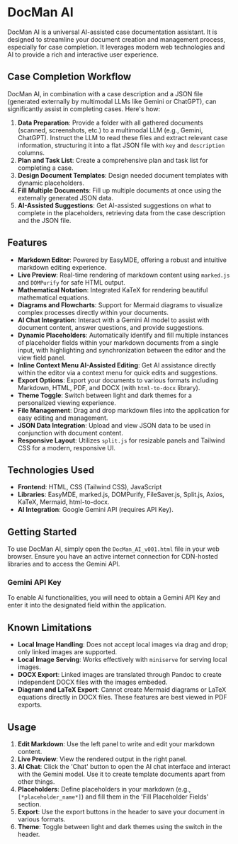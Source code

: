 # DocMan AI

DocMan AI is a universal AI-assisted case documentation assistant. It is designed to streamline your document creation and management process, especially for case completion. It leverages modern web technologies and AI to provide a rich and interactive user experience.

## Case Completion Workflow

DocMan AI, in combination with a case description and a JSON file (generated externally by multimodal LLMs like Gemini or ChatGPT), can significantly assist in completing cases. Here's how:

1.  **Data Preparation**: Provide a folder with all gathered documents (scanned, screenshots, etc.) to a multimodal LLM (e.g., Gemini, ChatGPT). Instruct the LLM to read these files and extract relevant case information, structuring it into a flat JSON file with `key` and `description` columns.
2.  **Plan and Task List**: Create a comprehensive plan and task list for completing a case.
3.  **Design Document Templates**: Design needed document templates with dynamic placeholders.
4.  **Fill Multiple Documents**: Fill up multiple documents at once using the externally generated JSON data.
5.  **AI-Assisted Suggestions**: Get AI-assisted suggestions on what to complete in the placeholders, retrieving data from the case description and the JSON file.

## Features

- **Markdown Editor**: Powered by EasyMDE, offering a robust and intuitive markdown editing experience.
- **Live Preview**: Real-time rendering of markdown content using `marked.js` and `DOMPurify` for safe HTML output.
- **Mathematical Notation**: Integrated KaTeX for rendering beautiful mathematical equations.
- **Diagrams and Flowcharts**: Support for Mermaid diagrams to visualize complex processes directly within your documents.
- **AI Chat Integration**: Interact with a Gemini AI model to assist with document content, answer questions, and provide suggestions.
- **Dynamic Placeholders**: Automatically identify and fill multiple instances of placeholder fields within your markdown documents from a single input, with highlighting and synchronization between the editor and the view field panel.
- **Inline Context Menu AI-Assisted Editing**: Get AI assistance directly within the editor via a context menu for quick edits and suggestions.
- **Export Options**: Export your documents to various formats including Markdown, HTML, PDF, and DOCX (with `html-to-docx` library).
- **Theme Toggle**: Switch between light and dark themes for a personalized viewing experience.
- **File Management**: Drag and drop markdown files into the application for easy editing and management.
- **JSON Data Integration**: Upload and view JSON data to be used in conjunction with document content.
- **Responsive Layout**: Utilizes `split.js` for resizable panels and Tailwind CSS for a modern, responsive UI.

## Technologies Used

- **Frontend**: HTML, CSS (Tailwind CSS), JavaScript
- **Libraries**: EasyMDE, marked.js, DOMPurify, FileSaver.js, Split.js, Axios, KaTeX, Mermaid, html-to-docx.
- **AI Integration**: Google Gemini API (requires API Key).

## Getting Started

To use DocMan AI, simply open the `DocMan_AI_v001.html` file in your web browser. Ensure you have an active internet connection for CDN-hosted libraries and to access the Gemini API.

### Gemini API Key

To enable AI functionalities, you will need to obtain a Gemini API Key and enter it into the designated field within the application.

## Known Limitations

- **Local Image Handling**: Does not accept local images via drag and drop; only linked images are supported.
- **Local Image Serving**: Works effectively with `miniserve` for serving local images.
- **DOCX Export**: Linked images are translated through Pandoc to create independent DOCX files with the images embeded.
- **Diagram and LaTeX Export**: Cannot create Mermaid diagrams or LaTeX equations directly in DOCX files. These features are best viewed in PDF exports.

## Usage

1. **Edit Markdown**: Use the left panel to write and edit your markdown content.
2. **Live Preview**: View the rendered output in the right panel.
3. **AI Chat**: Click the 'Chat' button to open the AI chat interface and interact with the Gemini model. Use it to create template documents apart from other things.
4. **Placeholders**: Define placeholders in your markdown (e.g., `[*placeholder_name*]`) and fill them in the 'Fill Placeholder Fields' section.
5. **Export**: Use the export buttons in the header to save your document in various formats.
6. **Theme**: Toggle between light and dark themes using the switch in the header.
